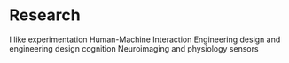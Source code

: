 # Research

I like experimentation 
Human-Machine Interaction
Engineering design and engineering design cognition
Neuroimaging and physiology sensors
